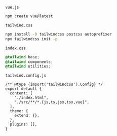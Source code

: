 `vue.js`
```bash
npm create vue@latest
```

`tailwind.css`
```bash
npm install -D tailwindcss postcss autoprefixer
npx tailwindcss init -p
```

`index.css`
```css
@tailwind base;
@tailwind components;
@tailwind utilities;
```

`tailwind.config.js`
```
/** @type {import('tailwindcss').Config} */
export default {
  content: [
    "./index.html",
    "./src/**/*.{js,ts,jsx,tsx,vue}",
  ],
  theme: {
    extend: {},
  },
  plugins: [],
}
```